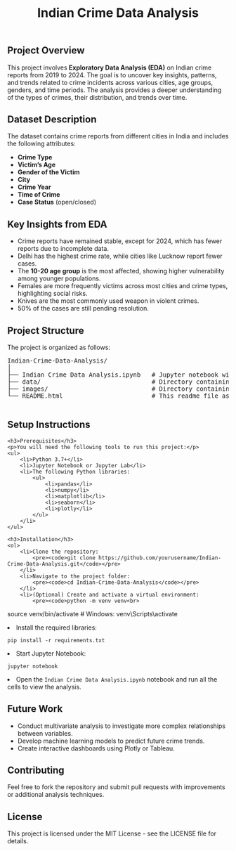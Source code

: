 
</head>
<body>

<header>
    <h1>Indian Crime Data Analysis</h1>
</header>

<section>
    <h2>Project Overview</h2>
    <p>This project involves <strong>Exploratory Data Analysis (EDA)</strong> on Indian crime reports from 2019 to 2024. The goal is to uncover key insights, patterns, and trends related to crime incidents across various cities, age groups, genders, and time periods. The analysis provides a deeper understanding of the types of crimes, their distribution, and trends over time.</p>
</section>

<section>
    <h2>Dataset Description</h2>
    <p>The dataset contains crime reports from different cities in India and includes the following attributes:</p>
    <ul>
        <li><strong>Crime Type</strong></li>
        <li><strong>Victim’s Age</strong></li>
        <li><strong>Gender of the Victim</strong></li>
        <li><strong>City</strong></li>
        <li><strong>Crime Year</strong></li>
        <li><strong>Time of Crime</strong></li>
        <li><strong>Case Status</strong> (open/closed)</li>
    </ul>
</section>

<section>
    <h2>Key Insights from EDA</h2>
    <ul>
        <li>Crime reports have remained stable, except for 2024, which has fewer reports due to incomplete data.</li>
        <li>Delhi has the highest crime rate, while cities like Lucknow report fewer cases.</li>
        <li>The <strong>10-20 age group</strong> is the most affected, showing higher vulnerability among younger populations.</li>
        <li>Females are more frequently victims across most cities and crime types, highlighting social risks.</li>
        <li>Knives are the most commonly used weapon in violent crimes.</li>
        <li>50% of the cases are still pending resolution.</li>
    </ul>
</section>

<section>
    <h2>Project Structure</h2>
    <p>The project is organized as follows:</p>
    <pre>
Indian-Crime-Data-Analysis/
│
├── Indian Crime Data Analysis.ipynb   # Jupyter notebook with the EDA process
├── data/                              # Directory containing the cleaned dataset
├── images/                            # Directory containing generated charts
└── README.html                        # This readme file as HTML
    </pre>
</section>

<section>
    <h2>Setup Instructions</h2>

    <h3>Prerequisites</h3>
    <p>You will need the following tools to run this project:</p>
    <ul>
        <li>Python 3.7+</li>
        <li>Jupyter Notebook or Jupyter Lab</li>
        <li>The following Python libraries:
            <ul>
                <li>pandas</li>
                <li>numpy</li>
                <li>matplotlib</li>
                <li>seaborn</li>
                <li>plotly</li>
            </ul>
        </li>
    </ul>

    <h3>Installation</h3>
    <ol>
        <li>Clone the repository:
            <pre><code>git clone https://github.com/yourusername/Indian-Crime-Data-Analysis.git</code></pre>
        </li>
        <li>Navigate to the project folder:
            <pre><code>cd Indian-Crime-Data-Analysis</code></pre>
        </li>
        <li>(Optional) Create and activate a virtual environment:
            <pre><code>python -m venv venv<br>
source venv/bin/activate  # Windows: venv\Scripts\activate</code></pre>
        </li>
        <li>Install the required libraries:
            <pre><code>pip install -r requirements.txt</code></pre>
        </li>
        <li>Start Jupyter Notebook:
            <pre><code>jupyter notebook</code></pre>
        </li>
        <li>Open the <code>Indian Crime Data Analysis.ipynb</code> notebook and run all the cells to view the analysis.</li>
    </ol>
</section>

<section>
    <h2>Future Work</h2>
    <ul>
        <li>Conduct multivariate analysis to investigate more complex relationships between variables.</li>
        <li>Develop machine learning models to predict future crime trends.</li>
        <li>Create interactive dashboards using Plotly or Tableau.</li>
    </ul>
</section>

<section>
    <h2>Contributing</h2>
    <p>Feel free to fork the repository and submit pull requests with improvements or additional analysis techniques.</p>
</section>

<section>
    <h2>License</h2>
    <p>This project is licensed under the MIT License - see the LICENSE file for details.</p>
</section>

</body>
</html>

